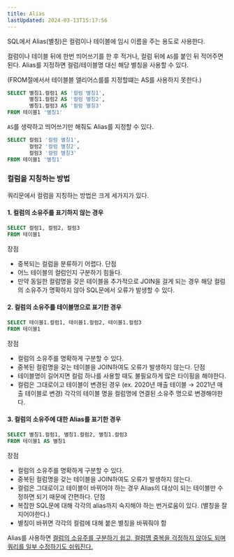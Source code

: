 ```yaml
---
title: Alias
lastUpdated: 2024-03-13T15:17:56
---
```


SQL에서 Alias(별칭)은 컬럼이나 테이블에 임시 이름을 주는 용도로 사용한다.

컬럼이나 테이블 뒤에 한번 띄어쓰기를 한 후 적거나, 컬럼 뒤에 `AS`를 붙인 뒤 적어주면 된다. Alias를 지정하면 컬럼/테이블명 대신 해당 별칭을 사용할 수 있다.

(FROM절에서서 테이블블 앨리어스를를 지정할떄는 AS를 사용하지 못한다.)

```sql
SELECT 별칭1.컬럼1 AS '컬럼 별칭1',
       별칭1.컬럼2 AS '컬럼 별칭2',
       별칭1.컬럼3 AS '컬럼 별칭3'
FROM 테이블1 '별칭1'
```

`AS`를 생략하고 띄어쓰기만 해줘도 Alias를 지정할 수 있다.

```sql
SELECT 컬럼1 '컬럼 별칭1',
       컬럼2 '컬럼 별칭2',
       컬럼3 '컬럼 별칭3'
FROM 테이블1 '별칭1'
```

### 컬럼을 지칭하는 방법

쿼리문에서 컬럼을 지칭하는 방법은 크게 세가지가 있다.

#### 1. 컬럼의 소유주를 표기하지 않는 경우

```sql
SELECT 컬럼1, 컬럼2, 컬럼3
FROM 테이블1
```

장점
- 중복되는 컬럼을 분류하기 어렵다.
단점
- 어느 테이블의 컬럼인지 구분하기 힘들다.
- 만약 동일한 컬럼명을 갖은 테이블을 추가적으로 JOIN을 걸게 되는 경우 해당 컬럼의 소유주가 명확하지 않아 SQL문에서 오류가 발생할 수 있다.

#### 2. 컬럼의 소유주를 테이블명으로 표기한 경우

```sql
SELECT 테이블1.컬럼1, 테이블1.컬럼2, 테이블1.컬럼3
FROM 테이블1
```

장점
- 컬럼의 소유주를 명확하게 구분할 수 있다.
- 중복된 컬럼명을 갖는 테이블을 JOIN하여도 오류가 발생하지 않는다.
단점
- 테이블명이 길어지면 컬럼 하나를 사용할 때도 불필요하게 많은 타이핑을 해야한다.
- 컬럼은 그대로이고 테이블이 변경된 경우 (ex. 2020년 매출 테이블 → 2021년 매출 테이블로 변경) 각각의 테이블 명을 컬럼명에 연결된 소유주 명으로 변경해야한다.

#### 3. 컬럼의 소유주에 대한 Alias를 표기한 경우

```sql
SELECT 별칭1.컬럼1, 별칭1.컬럼2, 별칭1.컬럼3
FROM 테이블1 AS 별칭1
```

장점
- 컬럼의 소유주를 명확하게 구분할 수 있다.
- 중복된 컬럼명을 갖는 테이블을 JOIN하여도 오류가 발생하지 않는다.
- 컬럼은 그대로이고 테이블이 바뀌어야 하는 경우 Alias의 대상이 되는 테이블만 수정하면 되기 때문에 간편하다. 
단점
- 복잡한 SQL문에 대해 각각의 alias까지 숙지해야 하는 번거로움이 있다. (별칭을 잘 지어야한다.)
- 별칭이 바뀌면 각각의 컬럼에 대해 붙은 별칭을 바꿔줘야 함

Alias를 사용하면 <u>컬럼의 소유주를 구분하기 쉽고, 컬럼몀 중복을 걱정하지 않아도 되며 쿼리를 일부 수정하기도 쉬워진다.</u>


